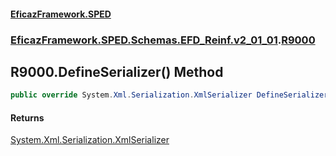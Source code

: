 #### [EficazFramework.SPED](EficazFrameworkSPED.md 'EficazFramework SPED')
### [EficazFramework.SPED.Schemas.EFD_Reinf.v2_01_01](EficazFramework.SPED.Schemas.EFD_Reinf.v2_01_01.md 'EficazFramework.SPED.Schemas.EFD_Reinf.v2_01_01').[R9000](EficazFramework.SPED.Schemas.EFD_Reinf.v2_01_01/R9000.md 'EficazFramework.SPED.Schemas.EFD_Reinf.v2_01_01.R9000')

## R9000.DefineSerializer() Method

```csharp
public override System.Xml.Serialization.XmlSerializer DefineSerializer();
```

#### Returns
[System.Xml.Serialization.XmlSerializer](https://docs.microsoft.com/en-us/dotnet/api/System.Xml.Serialization.XmlSerializer 'System.Xml.Serialization.XmlSerializer')